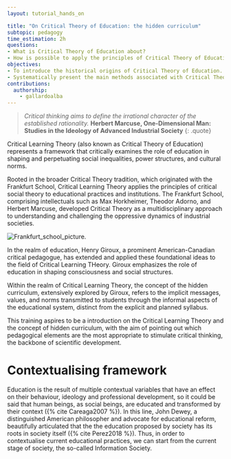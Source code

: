 ```yaml
---
layout: tutorial_hands_on

title: "On Critical Theory of Education: the hidden curriculum"
subtopic: pedagogy
time_estimation: 2h
questions:
- What is Critical Theory of Education about?
- How is possible to apply the principles of Critical Theory of Education?
objectives:
- To introduce the historical origins of Critical Theory of Education.
- Systematically present the main methods associated with Critical Theory of Education.
contributions:
  authorship:
    - gallardoalba
---
```


> *Critical thinking aims to define the irrational character of the established rationality.*
> **Herbert Marcuse, One-Dimensional Man: Studies in the Ideology of Advanced Industrial Society**
{: .quote}

Critical Learning Theory (also known as Critical Theory of Education) represents a framework that critically examines the role of education in shaping and perpetuating social inequalities, power structures, and cultural norms. 

Rooted in the broader Critical Theory tradition, which originated with the Frankfurt School, Critical Learning Theory applies the principles of critical social theory to educational practices and institutions. The Frankfurt School, comprising intellectuals such as Max Horkheimer, Theodor Adorno, and Herbert Marcuse, developed Critical Theory as a multidisciplinary approach to understanding and challenging the oppressive dynamics of industrial societies.

![Frankfurt_school_picture.](./images/critical_theory/frankfurt_school.png "Photo taken in Heidelberg in April 1964 by Jeremy J. Shapiro at the Max Weber Institute of Sociology. In front: Max Horkheimer and Theodor W. Adorno. Back left: Siegfried Landshut. Right back: Jürgen Habermas. Licence: CC BY-SA 4.0")

In the realm of education, Henry Giroux, a prominent American-Canadian critical pedagogue, has extended and applied these foundational ideas to the field of Critical Learning THeory. Giroux emphasizes the role of education in shaping consciousness and social structures.

Within the realm of Critical Learning Theory, the concept of the hidden curriculum, extensively explored by Giroux, refers to the implicit messages, values, and norms transmitted to students through the informal aspects of the educational system, distinct from the explicit and planned syllabus.

This training aspires to be a introduction on the Critical Learning Theory and the concept of hidden curriculum, with the aim of pointing out which pedagogical elements are the most appropriate to stimulate critical thinking, the backbone of scientific development.

# Contextualising framework

Education is the result of multiple contextual variables that have an effect on their behaviour, ideology and professional development, so it could be said that human beings, as social beings, are educated and transformed by their context ({% cite Careaga2007 %}). In this line, John Dewey, a distinguished American philosopher and advocate for educational reform, beautifully articulated that the the education proposed by
society has its roots in society itself ({% cite Perez2018 %}). Thus, in order to contextualise current educational practices, we can start from the current stage of society, the so-called Information Society.


